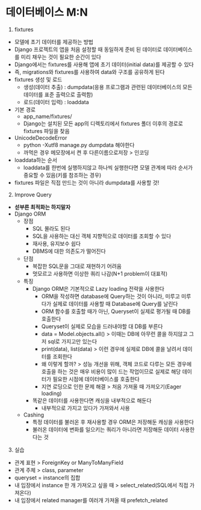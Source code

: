 # 데이터베이스 M:N
1. fixtures
- 모델에 초기 데이터를 제공하는 방법
- Django 프로젝트의 앱을 처음 설정할 때 동일하게 준비 된 데이터로 데이터베이스를 미리 채우는 것이 필요한 순간이 있다
- Django에서는 fixtures를 사용해 앱에 초기 데이터(initial data)를 제공할 수 있다
- 즉, migrations와 fixtures를 사용하여 data와 구조를 공유하게 된다
- fixtures 생성 및 로드
  - 생성(데이터 추출) : dumpdata(응용 프로그램과 관련된 데이터베이스의 모든 데이터를 표준 출력으로 출력함)
  - 로드(데이터 입력) : loaddata
- 기본 경로
  - app_name/fixtures/
  - Django는 설치된 모든 app의 디렉토리에서 fixtures 폴더 이후의 경로로 fixtures 파일을 찾음
- UnicodeDecodeError
  - python -Xutf8 manage.py dumpdata 해야한다
  - 까먹은 경우 메모장에서 켠 후 다른이름으로저장 > 인코딩
- loaddata하는 순서
  - loaddata를 한번에 실행하지않고 하나씩 실행한다면 모델 관계에 따라 순서가 중요할 수 있음(키를 참조하는 경우)
- fixtures 파일은 직접 만드는 것이 아니라 dumpdata를 사용할 것!

2. Improve Query
- **섣부른 최적화는 하지말자**
- Django ORM
  - 장점
    - SQL 몰라도 된다
    - SQL을 사용하는 대신 객체 지향적으로 데이터를 조회할 수 있다
    - 재사용, 유지보수 쉽다
    - DBMS에 대한 의존도가 떨어진다
  - 단점
    - 복잡한 SQL문을 그대로 재현하기 어려움
    - 멋모르고 사용하면 이상한 쿼리 나감(N+1 problem이 대표적)
  - 특징
    - Django ORM은 기본적으로 Lazy loading 전략을 사용한다
      - ORM을 작성하면 database에 Query하는 것이 아니라, 미루고 미루다가 실제로 데이터를 사용할 때 Database에 Query를 날린다
      - ORM 함수를 호출할 때가 아닌, Queryset이 실제로 평가될 때 DB를 호출한다
      - Queryset이 실제로 모습을 드러내야할 대 DB를 부른다
      - data = Model.objects.all() > 이때는 DB에 아무런 콜을 하지않고 그저 sql로 가지고만 있는다
      - print(data), list(data) > 이런 경우에 실제로 DB에 콜을 날려서 데이터를 조회한다
      - 왜 이렇게 할까? > 성능 개선을 위해, 객체 코드로 다루는 모든 경우에 호출을 하는 것은 매우 비용이 많이 드는 작업이므로 실제로 해당 데이터가 필요한 시점에 데이터베이스를 호출한다
      - 지연 로딩으로 인한 문제 해결 > 처음 가져올 때 가져오기(Eager loading)
    - 똑같은 데이터를 사용한다면 캐싱을 내부적으로 해둔다
      - 내부적으로 가지고 있다가 가져와서 사용
  - Cashing
    - 특정 데이터를 불러온 후 재사용할 경우 ORM은 저장해둔 캐싱을 사용한다
    - 불러온 데이터에 변화를 일으키는 쿼리가 아니라면 저장해둔 데이터 사용한다는 것

3. 실습
- 관계 표현 > ForeignKey or ManyToManyField
- 관계 주체 > class, parameter
- queryset = instance의 집합
- 내 입장에서 instance 한 개 가져오고 싶을 때 > select_related(SQL에서 직접 가져온다)
- 내 입장에서 related manager를 여러개 가져올 때 prefetch_related